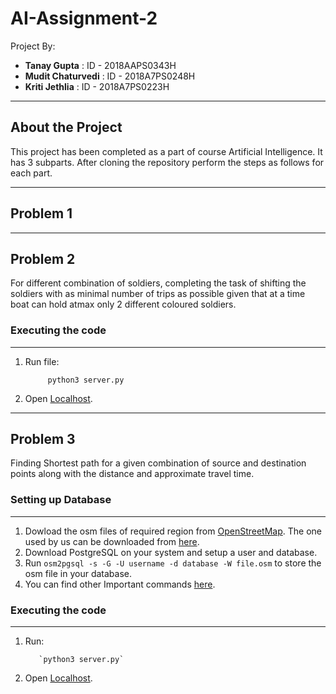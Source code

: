 # AI-Assignment-2
Project By:
- **Tanay Gupta** : ID - 2018AAPS0343H
- **Mudit Chaturvedi** : ID - 2018A7PS0248H
- **Kriti Jethlia** : ID - 2018A7PS0223H

--------------------------------------------------------------------------------------------------
**About the Project**
--------------------------------------------------------------------------------------------------
This project has been completed as a part of course Artificial Intelligence. It has 3 subparts.
After cloning the repository perform the steps as follows for each part.


--------------------------------------------------------------------------------------------------
## **Problem  1**


--------------------------------------------------------------------------------------------------
## **Problem 2**

For different combination of soldiers, completing the task of shifting the soldiers with as minimal number of trips as possible given that at a time boat can hold atmax only 2 different coloured soldiers.

### **Executing the code**
--------------------------------------------------------------------------------------------------

1)   Run file: 

              python3 server.py
2) Open [Localhost](http://localhost:5000/).


--------------------------------------------------------------------------------------------------
## **Problem 3**

Finding Shortest path for a given combination of source and destination points along with the distance and approximate travel time.

### **Setting up Database**
--------------------------------------------------------------------------------------------------
1) Dowload the osm files of required region from [OpenStreetMap](https://www.openstreetmap.org/). The one used by us can be downloaded from [here](https://drive.google.com/file/d/1Cneza5y_cMcVqBx6stuq-HdefkDGKI3c/view?usp=sharing).
2) Download PostgreSQL on your system and setup a user and database.
3) Run `osm2pgsql -s -G -U username -d database -W file.osm` to store the osm file in your database.
4) You can find other Important commands [here](https://github.com/KritiJethlia/AI/blob/master/A3/Commands.txt).


### **Executing the code**
--------------------------------------------------------------------------------------------------
1) Run:
 
          `python3 server.py`
3) Open [Localhost](http://localhost:3000/).



